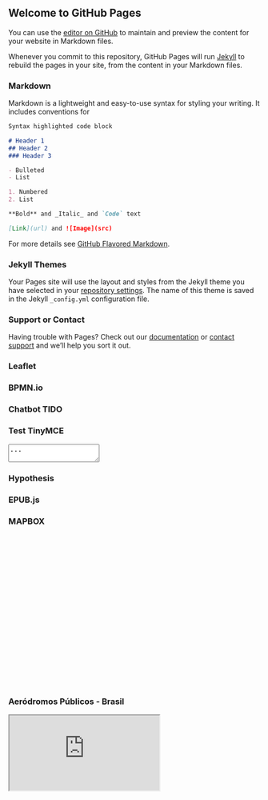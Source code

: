 ## Welcome to GitHub Pages

You can use the [editor on GitHub](https://github.com/gabrielmacedo/gabrielmacedo.github.com/edit/master/README.md) to maintain and preview the content for your website in Markdown files.

Whenever you commit to this repository, GitHub Pages will run [Jekyll](https://jekyllrb.com/) to rebuild the pages in your site, from the content in your Markdown files.

### Markdown

Markdown is a lightweight and easy-to-use syntax for styling your writing. It includes conventions for

```markdown
Syntax highlighted code block

# Header 1
## Header 2
### Header 3

- Bulleted
- List

1. Numbered
2. List

**Bold** and _Italic_ and `Code` text

[Link](url) and ![Image](src)
```

For more details see [GitHub Flavored Markdown](https://guides.github.com/features/mastering-markdown/).

### Jekyll Themes

Your Pages site will use the layout and styles from the Jekyll theme you have selected in your [repository settings](https://github.com/gabrielmacedo/gabrielmacedo.github.com/settings). The name of this theme is saved in the Jekyll `_config.yml` configuration file.

### Support or Contact

Having trouble with Pages? Check out our [documentation](https://help.github.com/categories/github-pages-basics/) or [contact support](https://github.com/contact) and we’ll help you sort it out.

### Leaflet
<link rel="stylesheet" href="https://unpkg.com/leaflet@1.5.1/dist/leaflet.css" />
<script src="https://unpkg.com/leaflet@1.5.1/dist/leaflet.js"></script>

### BPMN.io

<!-- necessary stylesheets -->
<link rel="stylesheet" href="https://unpkg.com/bpmn-js@5.0.3/dist/assets/diagram-js.css" />
<link rel="stylesheet" href="https://unpkg.com/bpmn-js@5.0.3/dist/assets/bpmn-font/css/bpmn.css" />
<script src="https://unpkg.com/bpmn-js@5.0.3/dist/bpmn-modeler.development.js"></script>

### Chatbot TIDO
<script src="//code.tidio.co/bvxhqap4hcy1veunk6wpbvxlangxzpyw.js"></script> 

### Test TinyMCE

<html>
<head>
  <script src="https://cdn.tiny.cloud/1/ijsh89jmmlyuf7bny70pva4nrvxu1sj1gxjd0umvleyvuzc2/tinymce/5/tinymce.min.js"></script>
  <script>tinymce.init({selector:'textarea'});</script>
</head>
<body>
  <textarea>...</textarea>
</body>
</html>

### Hypothesis

<script src="https://hypothes.is/embed.js" async></script>


### EPUB.js

<script src="https://cdn.jsdelivr.net/npm/epubjs/dist/epub.min.js"></script>

<script>
  var book = ePub("url/to/book/");
  var rendition = book.renderTo("area");
  rendition.display();
</script>

### MAPBOX

<script src='https://api.mapbox.com/mapbox-gl-js/v1.3.2/mapbox-gl.js'></script>
<link href='https://api.mapbox.com/mapbox-gl-js/v1.3.2/mapbox-gl.css' rel='stylesheet' />

<div id='map' style='width: 400px; height: 300px;'></div>
<script>
mapboxgl.accessToken = 'pk.eyJ1IjoiZ2FicmllbG1hY2VkbyIsImEiOiJjazFpZWFvb2IwMmExM3JsNWYyZnBuMjNmIn0.36y0cBbEbCVq7VWaCjSYpw';
var map = new mapboxgl.Map({
container: 'map',
style: 'mapbox://styles/mapbox/streets-v11'
});
</script>

### Aeródromos Públicos - Brasil

<iframe class="render-viewer " src="https://render.githubusercontent.com/view/geojson?commit=dc03d43638d9b7d01ab4a23c992bfdc3ee1f839d&amp;enc_url=68747470733a2f2f7261772e67697468756275736572636f6e74656e742e636f6d2f6761627269656c6d616365646f2f616e61632f646330336434333633386439623764303161623461323363393932626664633365653166383339642f4165726f64726f6d6f732d4d696e6973746572696f4461496e6672616573747275747572612e67656f6a736f6e&amp;nwo=gabrielmacedo%2Fanac&amp;path=Aerodromos-MinisterioDaInfraestrutura.geojson&amp;repository_id=68941377&amp;repository_type=Repository#1eb59a9a-15fd-49c0-a372-bbb20580307d" sandbox="allow-scripts allow-same-origin allow-top-navigation" title="File display" "width: 100%;
    height: 100%;
    border: 0">
</iframe>
